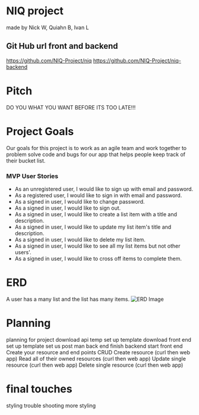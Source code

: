 # NIQ project 
made by Nick W, Quiahn B, Ivan L

## Git Hub url front and backend
https://github.com/NIQ-Project/niq
https://github.com/NIQ-Project/niq-backend

# Pitch
DO YOU WHAT YOU WANT BEFORE ITS TOO LATE!!!

# Project Goals
Our goals for this project is to work as an agile team and work together to problem solve code and bugs for our app that helps people keep track of their bucket list.

### MVP User Stories

- As an unregistered user, I would like to sign up with email and password.
- As a registered user, I would like to sign in with email and password.
- As a signed in user, I would like to change password.
- As a signed in user, I would like to sign out.
- As a signed in user, I would like to create a list item with a title
  and description.
- As a signed in user, I would like to update my list item's title and
  description.
- As a signed in user, I would like to delete my list item.
- As a signed in user, I would like to see all my list items but not
  other users'.
- As a signed in user, I would like to cross off items to complete them.

# ERD
A user has a many list and the list has many items.
![ERD Image](https://i.imgur.com/VAtPHTv.png)
# Planning
planning for project
download api temp
set up template 
download front end 
set up template 
set us post man back end 
finish backend 
start front end 
Create your resource and end points
CRUD
Create resource (curl then web app)
Read all of their owned resources (curl then web app)
Update single resource (curl then web app)
Delete single resource (curl then web app)

# final touches
styling 
trouble shooting 
more styling